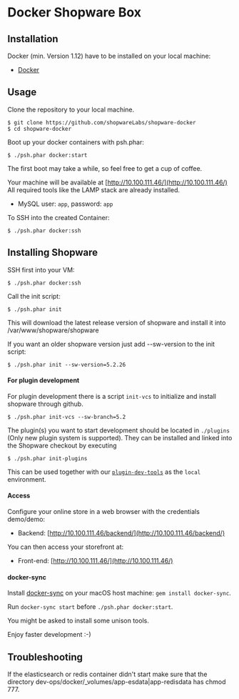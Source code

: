 Docker Shopware Box
====================

## Installation

Docker (min. Version 1.12) have to be installed on your local machine:

 - [Docker](https://docs.docker.com/engine/installation/linux/)

## Usage

Clone the repository to your local machine.

    $ git clone https://github.com/shopwareLabs/shopware-docker
    $ cd shopware-docker

Boot up your docker containers with psh.phar:

    $ ./psh.phar docker:start

The first boot may take a while, so feel free to get a cup of coffee.

Your machine will be available at [http://10.100.111.46/](http://10.100.111.46/)
All required tools like the LAMP stack are already installed.

- MySQL user: `app`, password: `app`

To SSH into the created Container:

    $ ./psh.phar docker:ssh

## Installing Shopware

SSH first into your VM:

    $ ./psh.phar docker:ssh
    
Call the init script:

    $ ./psh.phar init
    
This will download the latest release version of shopware and install it into /var/www/shopware/shopware

If you want an older shopware version just add --sw-version to the init script:

    $ ./psh.phar init --sw-version=5.2.26

#### For plugin development

For plugin development there is a script `init-vcs` to initialize and install shopware through github.  

    $ ./psh.phar init-vcs --sw-branch=5.2

The plugin(s) you want to start development should be located in `./plugins` (Only new plugin system is supported). They can be installed and linked into the Shopware checkout by executing

    $ ./psh.phar init-plugins
    

This can be used together with our [`plugin-dev-tools`](https://github.com/shopwareLabs/plugin-dev-tools) as the `local` environment.

#### Access

Configure your online store in a web browser with the credentials demo/demo:

- Backend: [http://10.100.111.46/backend/](http://10.100.111.46/backend/)

You can then access your storefront at:

- Front-end: [http://10.100.111.46/](http://10.100.111.46/)

#### docker-sync

Install [docker-sync](http://docker-sync.io/) on your macOS host machine: `gem install docker-sync`.

Run `docker-sync start` before `./psh.phar docker:start`.

You might be asked to install some unison tools.

Enjoy faster development :-)

## Troubleshooting 

If the elasticsearch or redis container didn't start make sure that the directory dev-ops/docker/_volumes/app-esdata|app-redisdata has chmod 777.